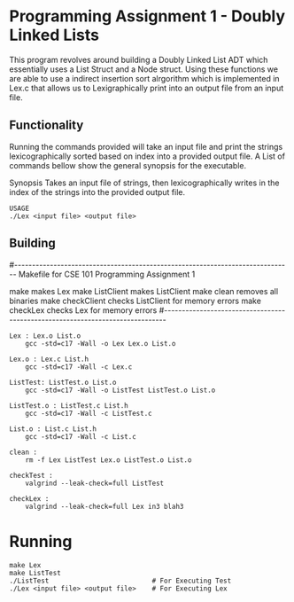 # Programming Assignment 1 - Doubly Linked Lists

This program revolves around building a Doubly Linked List ADT which essentially uses a List Struct and a Node struct. Using these functions we are able to use a indirect insertion sort alrgorithm which is implemented in Lex.c that allows us to Lexigraphically print into an output file from an input file.

## Functionality

Running the commands provided will take an input file and print the strings lexicographically sorted based on index into a provided output file. A List of commands bellow show the general synopsis for the executable.

Synopsis
    Takes an input file of strings, then lexicographically writes in the index of the strings into the provided output file.

    USAGE
    ./Lex <input file> <output file>

## Building

#------------------------------------------------------------------------------
 Makefile for CSE 101 Programming Assignment 1

 make                   makes Lex
 make ListClient        makes ListClient
 make clean             removes all binaries
 make checkClient       checks ListClient for memory errors
 make checkLex          checks Lex for memory errors
#------------------------------------------------------------------------------

    Lex : Lex.o List.o
	    gcc -std=c17 -Wall -o Lex Lex.o List.o

    Lex.o : Lex.c List.h
	    gcc -std=c17 -Wall -c Lex.c

    ListTest: ListTest.o List.o
	    gcc -std=c17 -Wall -o ListTest ListTest.o List.o

    ListTest.o : ListTest.c List.h
	    gcc -std=c17 -Wall -c ListTest.c

    List.o : List.c List.h
	    gcc -std=c17 -Wall -c List.c

    clean :
	    rm -f Lex ListTest Lex.o ListTest.o List.o

    checkTest : 
	    valgrind --leak-check=full ListTest

    checkLex :
	    valgrind --leak-check=full Lex in3 blah3

# Running
    make Lex
    make ListTest
    ./ListTest                          # For Executing Test
    ./Lex <input file> <output file>    # For Executing Lex






